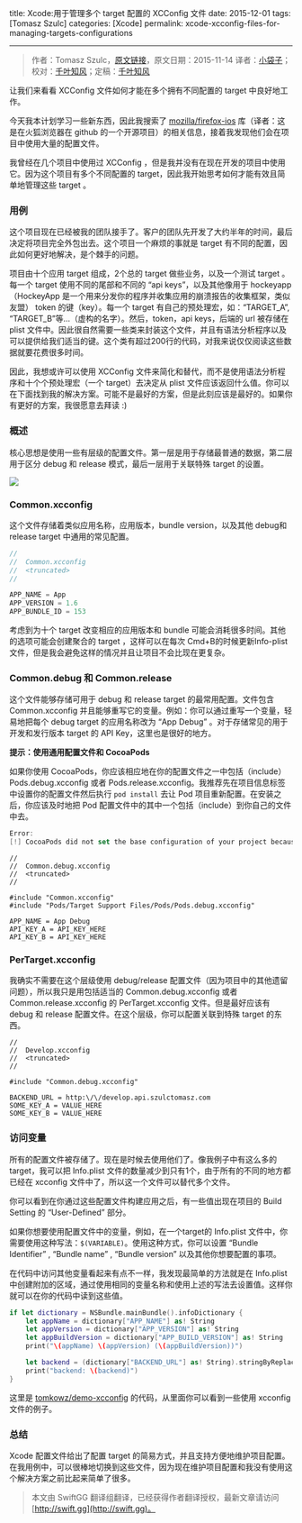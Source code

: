 title: Xcode:用于管理多个 target 配置的 XCConfig 文件
date: 2015-12-01
tags: [Tomasz Szulc]
categories: [Xcode]
permalink: xcode-xcconfig-files-for-managing-targets-configurations

---
> 作者：Tomasz Szulc，[原文链接](http://szulctomasz.com/xcode-xcconfig-files-for-managing-targets-configurations/)，原文日期：2015-11-14
> 译者：[小袋子](http://daizi.me)；校对：[千叶知风](http://weibo.com/xiaoxxiao)；定稿：[千叶知风](http://weibo.com/xiaoxxiao)
  







让我们来看看 XCConfig 文件如何才能在多个拥有不同配置的 target 中良好地工作。

今天我本计划学习一些新东西，因此我搜索了 [mozilla/firefox-ios](https://github.com/mozilla/firefox-ios) 库（译者：这是在火狐浏览器在 github 的一个开源项目）的相关信息，接着我发现他们会在项目中使用大量的配置文件。

<!--more-->

我曾经在几个项目中使用过 XCConfig ，但是我并没有在现在开发的项目中使用它。因为这个项目有多个不同配置的 target，因此我开始思考如何才能有效且简单地管理这些 target 。

### 用例

这个项目现在已经被我的团队接手了。客户的团队先开发了大约半年的时间，最后决定将项目完全外包出去。这个项目一个麻烦的事就是 target 有不同的配置，因此如何更好地解决，是个棘手的问题。

项目由十个应用 target 组成，2个总的 target 做些业务，以及一个测试 target 。每一个 target 使用不同的尾部和不同的 “api keys”，以及其他像用于 hockeyapp（HockeyApp 是一个用来分发你的程序并收集应用的崩溃报告的收集框架，类似友盟） token 的键（key）。每一个 target 有自己的预处理宏，如：“TARGET_A”, “TARGET_B”等...（虚构的名字）。然后，token，api keys，后端的 url 被存储在 plist 文件中。因此很自然需要一些类来封装这个文件，并且有语法分析程序以及可以提供给我们适当的键。这个类有超过200行的代码，对我来说仅仅阅读这些数据就要花费很多时间。

因此，我想或许可以使用 XCConfig 文件来简化和替代，而不是使用语法分析程序和十个个预处理宏（一个 target）去决定从 plist 文件应该返回什么值。你可以在下面找到我的解决方案。可能不是最好的方案，但是此刻应该是最好的。如果你有更好的方案，我很愿意去拜读 :)

### 概述

核心思想是使用一些有层级的配置文件。第一层是用于存储最普通的数据，第二层用于区分 debug 和 release 模式，最后一层用于关联特殊 target 的设置。

![](/img/articles/xcode-xcconfig-files-for-managing-targets-configurations/diagram_1.png1448931619.7076147)

### Common.xcconfig

这个文件存储着类似应用名称，应用版本，bundle version，以及其他 debug和 release target 中通用的常见配置。

```swift
//
//  Common.xcconfig
//  <truncated>
//

APP_NAME = App
APP_VERSION = 1.6
APP_BUNDLE_ID = 153
```

考虑到为十个 target 改变相应的应用版本和 bundle 可能会消耗很多时间。其他的选项可能会创建聚合的 target ，这样可以在每次 Cmd+B的时候更新Info-plist 文件，但是我会避免这样的情况并且让项目不会比现在更复杂。

### Common.debug 和 Common.release

这个文件能够存储可用于 debug 和 release target 的最常用配置。文件包含 Common.xcconfig 并且能够重写它的变量。例如：你可以通过重写一个变量，轻易地把每个 debug target 的应用名称改为 “App Debug” 。对于存储常见的用于开发和发行版本 target 的 API Key，这里也是很好的地方。

**提示：使用通用配置文件和 CocoaPods**

如果你使用 CocoaPods，你应该相应地在你的配置文件之一中包括（include）Pods.debug.xcconfig 或者 Pods.release.xcconfig。我推荐先在项目信息标签中设置你的配置文件然后执行 `pod install` 去让 Pod 项目重新配置。在安装之后，你应该及时地把 Pod 配置文件中的其中一个包括（include）到你自己的文件中去。

```swift
Error:
[!] CocoaPods did not set the base configuration of your project because your project already has a custom config set. In order for CocoaPods integration to work at all, please either set the base configurations of the target TARGET_NAME to Pods/Target Support Files/Pods/Pods.debug.xcconfig or include the Pods/Target Support Files/Pods/Pods.debug.xcconfig in your build configuration.
```

```
//
//  Common.debug.xcconfig
//  <truncated>
//

#include "Common.xcconfig"
#include "Pods/Target Support Files/Pods/Pods.debug.xcconfig"

APP_NAME = App Debug
API_KEY_A = API_KEY_HERE
API_KEY_B = API_KEY_HERE
```

### PerTarget.xcconfig

我确实不需要在这个层级使用 debug/release 配置文件（因为项目中的其他遗留问题），所以我只是用包括适当的 Common.debug.xcconfig 或者 Common.release.xcconfig 的 PerTarget.xcconfig 文件。但是最好应该有 debug 和 release 配置文件。在这个层级，你可以配置关联到特殊 target 的东西。

```swif
//
//  Develop.xcconfig
//  <truncated>
//

#include "Common.debug.xcconfig"

BACKEND_URL = http:\/\/develop.api.szulctomasz.com
SOME_KEY_A = VALUE_HERE
SOME_KEY_B = VALUE_HERE
```

### 访问变量

所有的配置文件被存储了。现在是时候去使用他们了。像我例子中有这么多的 target，我可以把 Info.plist 文件的数量减少到只有1个，由于所有的不同的地方都已经在 xcconfig 文件中了，所以这一个文件可以替代多个文件。

你可以看到在你通过这些配置文件构建应用之后，有一些值出现在项目的 Build Setting 的 “User-Defined” 部分。

如果你想要使用配置文件中的变量，例如，在一个target的 Info.plist 文件中，你需要使用这种写法：`$(VARIABLE)`。使用这种方式，你可以设置 “Bundle Identifier” , “Bundle name” , “Bundle version” 以及其他你想要配置的事项。

在代码中访问其他变量看起来有点不一样，我发现最简单的方法就是在 Info.plist 中创建附加的区域，通过使用相同的变量名称和使用上述的写法去设置值。这样你就可以在你的代码中读到这些值。

```swift
if let dictionary = NSBundle.mainBundle().infoDictionary {
    let appName = dictionary["APP_NAME"] as! String
    let appVersion = dictionary["APP_VERSION"] as! String
    let appBuildVersion = dictionary["APP_BUILD_VERSION"] as! String
    print("\(appName) \(appVersion) (\(appBuildVersion))")

    let backend = (dictionary["BACKEND_URL"] as! String).stringByReplacingOccurrencesOfString("\\", withString: "")
    print("backend: \(backend)")
}
```

这里是 [tomkowz/demo-xcconfig](https://github.com/tomkowz/demo-xcconfig) 的代码，从里面你可以看到一些使用 xcconfig 文件的例子。

### 总结

Xcode 配置文件给出了配置 target 的简易方式，并且支持方便地维护项目配置。在我用例中，可以很棒地切换到这些文件，因为现在维护项目配置和我没有使用这个解决方案之前比起来简单了很多。
> 本文由 SwiftGG 翻译组翻译，已经获得作者翻译授权，最新文章请访问 [http://swift.gg](http://swift.gg)。